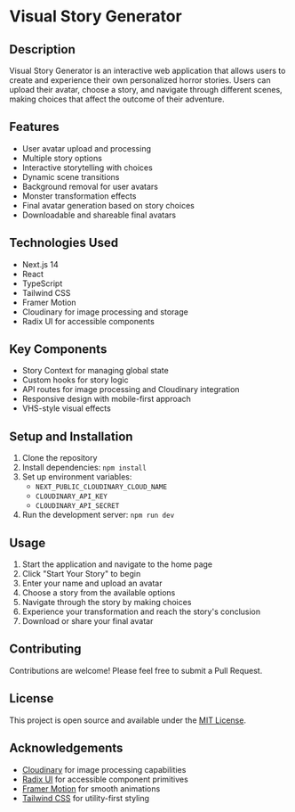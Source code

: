 # Visual Story Generator

## Description

Visual Story Generator is an interactive web application that allows users to create and experience their own personalized horror stories. Users can upload their avatar, choose a story, and navigate through different scenes, making choices that affect the outcome of their adventure.

## Features

- User avatar upload and processing
- Multiple story options
- Interactive storytelling with choices
- Dynamic scene transitions
- Background removal for user avatars
- Monster transformation effects
- Final avatar generation based on story choices
- Downloadable and shareable final avatars

## Technologies Used

- Next.js 14
- React
- TypeScript
- Tailwind CSS
- Framer Motion
- Cloudinary for image processing and storage
- Radix UI for accessible components

## Key Components

- Story Context for managing global state
- Custom hooks for story logic
- API routes for image processing and Cloudinary integration
- Responsive design with mobile-first approach
- VHS-style visual effects

## Setup and Installation

1. Clone the repository
2. Install dependencies: `npm install`
3. Set up environment variables:
   - `NEXT_PUBLIC_CLOUDINARY_CLOUD_NAME`
   - `CLOUDINARY_API_KEY`
   - `CLOUDINARY_API_SECRET`
4. Run the development server: `npm run dev`

## Usage

1. Start the application and navigate to the home page
2. Click "Start Your Story" to begin
3. Enter your name and upload an avatar
4. Choose a story from the available options
5. Navigate through the story by making choices
6. Experience your transformation and reach the story's conclusion
7. Download or share your final avatar

## Contributing

Contributions are welcome! Please feel free to submit a Pull Request.

## License

This project is open source and available under the [MIT License](LICENSE).

## Acknowledgements

- [Cloudinary](https://cloudinary.com/) for image processing capabilities
- [Radix UI](https://www.radix-ui.com/) for accessible component primitives
- [Framer Motion](https://www.framer.com/motion/) for smooth animations
- [Tailwind CSS](https://tailwindcss.com/) for utility-first styling
